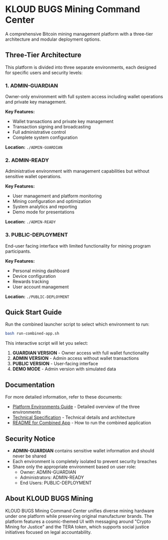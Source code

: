 # KLOUD BUGS Mining Command Center

A comprehensive Bitcoin mining management platform with a three-tier architecture and modular deployment options.

## Three-Tier Architecture

This platform is divided into three separate environments, each designed for specific users and security levels:

### 1. ADMIN-GUARDIAN
Owner-only environment with full system access including wallet operations and private key management.

**Key Features:**
- Wallet transactions and private key management
- Transaction signing and broadcasting
- Full administrative control
- Complete system configuration

**Location:** `./ADMIN-GUARDIAN`

### 2. ADMIN-READY
Administrative environment with management capabilities but without sensitive wallet operations.

**Key Features:**
- User management and platform monitoring
- Mining configuration and optimization
- System analytics and reporting
- Demo mode for presentations

**Location:** `./ADMIN-READY`

### 3. PUBLIC-DEPLOYMENT
End-user facing interface with limited functionality for mining program participants.

**Key Features:**
- Personal mining dashboard
- Device configuration
- Rewards tracking
- User account management

**Location:** `./PUBLIC-DEPLOYMENT`

## Quick Start Guide

Run the combined launcher script to select which environment to run:

```bash
bash run-combined-app.sh
```

This interactive script will let you select:
1. **GUARDIAN VERSION** - Owner access with full wallet functionality
2. **ADMIN VERSION** - Admin access without wallet transactions
3. **PUBLIC VERSION** - User-facing interface
4. **DEMO MODE** - Admin version with simulated data

## Documentation

For more detailed information, refer to these documents:

- [Platform Environments Guide](PLATFORM-ENVIRONMENTS-GUIDE.md) - Detailed overview of the three environments
- [Technical Specification](TECHNICAL-SPECIFICATION.md) - Technical details and architecture
- [README for Combined App](README-COMBINED-APP.md) - How to run the combined application

## Security Notice

- **ADMIN-GUARDIAN** contains sensitive wallet information and should never be shared
- Each environment is completely isolated to prevent security breaches
- Share only the appropriate environment based on user role:
  - Owner: ADMIN-GUARDIAN
  - Administrators: ADMIN-READY
  - End Users: PUBLIC-DEPLOYMENT

## About KLOUD BUGS Mining

KLOUD BUGS Mining Command Center unifies diverse mining hardware under one platform while preserving original manufacturer brands. The platform features a cosmic-themed UI with messaging around "Crypto Mining for Justice" and the TERA token, which supports social justice initiatives focused on legal accountability.